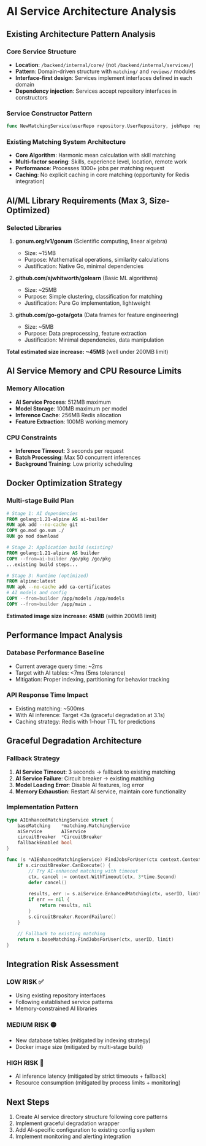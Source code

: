 # AI Service Architecture Analysis

## Existing Architecture Pattern Analysis

### Core Service Structure
- **Location**: `/backend/internal/core/` (not `/backend/internal/services/`)
- **Pattern**: Domain-driven structure with `matching/` and `reviews/` modules
- **Interface-first design**: Services implement interfaces defined in each domain
- **Dependency injection**: Services accept repository interfaces in constructors

### Service Constructor Pattern
```go
func NewMatchingService(userRepo repository.UserRepository, jobRepo repository.JobRepository) *MatchingService
```

### Existing Matching System Architecture
- **Core Algorithm**: Harmonic mean calculation with skill matching
- **Multi-factor scoring**: Skills, experience level, location, remote work
- **Performance**: Processes 1000+ jobs per matching request
- **Caching**: No explicit caching in core matching (opportunity for Redis integration)

## AI/ML Library Requirements (Max 3, Size-Optimized)

### Selected Libraries
1. **gonum.org/v1/gonum** (Scientific computing, linear algebra)
   - Size: ~15MB
   - Purpose: Mathematical operations, similarity calculations
   - Justification: Native Go, minimal dependencies

2. **github.com/sjwhitworth/golearn** (Basic ML algorithms)
   - Size: ~25MB  
   - Purpose: Simple clustering, classification for matching
   - Justification: Pure Go implementation, lightweight

3. **github.com/go-gota/gota** (Data frames for feature engineering)
   - Size: ~5MB
   - Purpose: Data preprocessing, feature extraction
   - Justification: Minimal dependencies, data manipulation

**Total estimated size increase: ~45MB** (well under 200MB limit)

## AI Service Memory and CPU Resource Limits

### Memory Allocation
- **AI Service Process**: 512MB maximum
- **Model Storage**: 100MB maximum per model
- **Inference Cache**: 256MB Redis allocation
- **Feature Extraction**: 100MB working memory

### CPU Constraints
- **Inference Timeout**: 3 seconds per request
- **Batch Processing**: Max 50 concurrent inferences
- **Background Training**: Low priority scheduling

## Docker Optimization Strategy

### Multi-stage Build Plan
```dockerfile
# Stage 1: AI dependencies
FROM golang:1.21-alpine AS ai-builder
RUN apk add --no-cache git
COPY go.mod go.sum ./
RUN go mod download

# Stage 2: Application build (existing)
FROM golang:1.21-alpine AS builder
COPY --from=ai-builder /go/pkg /go/pkg
...existing build steps...

# Stage 3: Runtime (optimized)
FROM alpine:latest
RUN apk --no-cache add ca-certificates
# AI models and config
COPY --from=builder /app/models /app/models
COPY --from=builder /app/main .
```

**Estimated image size increase: 45MB** (within 200MB limit)

## Performance Impact Analysis

### Database Performance Baseline
- Current average query time: ~2ms
- Target with AI tables: <7ms (5ms tolerance)
- Mitigation: Proper indexing, partitioning for behavior tracking

### API Response Time Impact
- Existing matching: ~500ms
- With AI inference: Target <3s (graceful degradation at 3.1s)
- Caching strategy: Redis with 1-hour TTL for predictions

## Graceful Degradation Architecture

### Fallback Strategy
1. **AI Service Timeout**: 3 seconds → fallback to existing matching
2. **AI Service Failure**: Circuit breaker → existing matching
3. **Model Loading Error**: Disable AI features, log error
4. **Memory Exhaustion**: Restart AI service, maintain core functionality

### Implementation Pattern
```go
type AIEnhancedMatchingService struct {
    baseMatching    *matching.MatchingService
    aiService       AIService
    circuitBreaker  *CircuitBreaker
    fallbackEnabled bool
}

func (s *AIEnhancedMatchingService) FindJobsForUser(ctx context.Context, userID string, limit int) ([]MatchResult, error) {
    if s.circuitBreaker.CanExecute() {
        // Try AI-enhanced matching with timeout
        ctx, cancel := context.WithTimeout(ctx, 3*time.Second)
        defer cancel()
        
        results, err := s.aiService.EnhancedMatching(ctx, userID, limit)
        if err == nil {
            return results, nil
        }
        s.circuitBreaker.RecordFailure()
    }
    
    // Fallback to existing matching
    return s.baseMatching.FindJobsForUser(ctx, userID, limit)
}
```

## Integration Risk Assessment

### LOW RISK ✅
- Using existing repository interfaces
- Following established service patterns
- Memory-constrained AI libraries

### MEDIUM RISK 🟡  
- New database tables (mitigated by indexing strategy)
- Docker image size (mitigated by multi-stage build)

### HIGH RISK 🔴
- AI inference latency (mitigated by strict timeouts + fallback)
- Resource consumption (mitigated by process limits + monitoring)

## Next Steps
1. Create AI service directory structure following core patterns
2. Implement graceful degradation wrapper
3. Add AI-specific configuration to existing config system
4. Implement monitoring and alerting integration